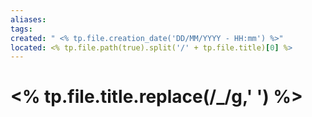 ```yaml
---
aliases: 
tags: 
created: " <% tp.file.creation_date('DD/MM/YYYY - HH:mm') %>"
located: <% tp.file.path(true).split('/' + tp.file.title)[0] %>
---
```

# <% tp.file.title.replace(/_/g,' ') %>




